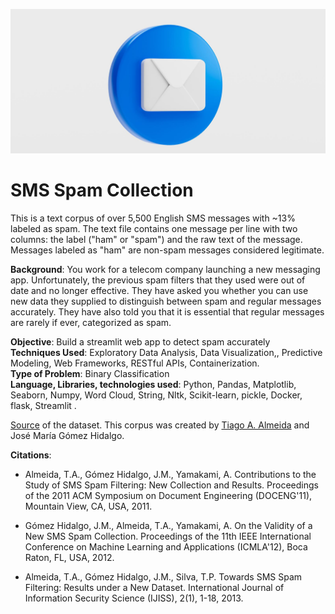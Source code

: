 ![wepik-export-2023110200462732x8](wepik-export-2023110200462732x8.png)

# SMS Spam Collection
This is a text corpus of over 5,500 English SMS messages with ~13% labeled as spam. The text file contains one message per line with two columns: the label ("ham" or "spam") and the raw text of the message. Messages labeled as "ham" are non-spam messages considered legitimate. 

**Background**: You work for a telecom company launching a new messaging app. Unfortunately, the previous spam filters that they used were out of date and no longer effective. They have asked you whether you can use new data they supplied to distinguish between spam and regular messages accurately. They have also told you that it is essential that regular messages are rarely if ever, categorized as spam. <br>

**Objective**:  Build a streamlit web app to  detect spam accurately <br>
**Techniques Used**: Exploratory Data Analysis, Data Visualization,, Predictive Modeling, Web Frameworks, RESTful APIs, Containerization. <br>
**Type of Problem**: Binary Classification <br>
**Language, Libraries, technologies used**: Python, Pandas, Matplotlib, Seaborn, Numpy, Word Cloud, String, Nltk, Scikit-learn, pickle, Docker, flask, Streamlit .<br>


[Source](https://www.dt.fee.unicamp.br/~tiago/smsspamcollection/) of the dataset. This corpus was created by  [Tiago A. Almeida](https://www.servidores.ufscar.br/talmeida/) and José María Gómez Hidalgo.

**Citations**: 

- Almeida, T.A., Gómez Hidalgo, J.M., Yamakami, A. Contributions to the Study of SMS Spam Filtering: New Collection and Results.  Proceedings of the 2011 ACM Symposium on Document Engineering (DOCENG'11), Mountain View, CA, USA, 2011. 

- Gómez Hidalgo, J.M., Almeida, T.A., Yamakami, A. On the Validity of a New SMS Spam Collection.  Proceedings of the 11th IEEE International Conference on Machine Learning and Applications (ICMLA'12), Boca Raton, FL, USA, 2012. 

- Almeida, T.A., Gómez Hidalgo, J.M., Silva, T.P.  Towards SMS Spam Filtering: Results under a New Dataset.   International Journal of Information Security Science (IJISS), 2(1), 1-18, 2013. 
